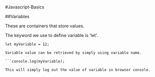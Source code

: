 #Javascript-Basics

##Variables

These are containers that store values.

The keyword we use to define variable is 'let'.

```
let myVariable = 12;

Variable value can be retrieved by simply using variable name.

```console.log(myVariable);

This will simply log out the value of variable in browser console.